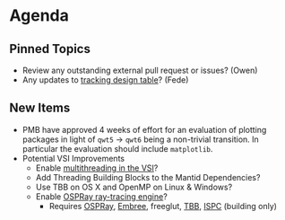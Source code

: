 Agenda
======

Pinned Topics
-------------
* Review any outstanding external pull request or issues? (Owen)
* Any updates to [tracking design table](https://github.com/mantidproject/documents/blob/master/Project-Management/TechnicalSteeringCommittee/reports/TSC-TrackingDesignProposals.md)? (Fede)

New Items
---------

* PMB have approved 4 weeks of effort for an evaluation of plotting packages in light of `qwt5` -> `qwt6` being a non-trivial transition. In particular the evaluation should include `matplotlib`.
* Potential VSI Improvements
  * Enable [multithreading in the VSI](https://blog.kitware.com/simple-parallel-computing-with-vtksmptools/)? 
  * Add Threading Building Blocks to the Mantid Dependencies?
  * Use TBB on OS X and OpenMP on Linux & Windows?
  * Enable [OSPRay ray-tracing engine](https://blog.kitware.com/kitware-brings-ray-tracing-to-the-visualization-toolkit/)?
    * Requires [OSPRay](http://www.ospray.org/), [Embree](https://embree.github.io/), freeglut, [TBB](https://www.threadingbuildingblocks.org/), [ISPC](https://ispc.github.io/) (building only)
